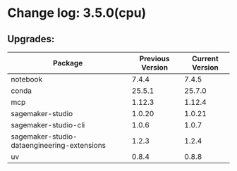# Change log: 3.5.0(cpu)

## Upgrades: 

Package | Previous Version | Current Version
---|---|---
notebook|7.4.4|7.4.5
conda|25.5.1|25.7.0
mcp|1.12.3|1.12.4
sagemaker-studio|1.0.20|1.0.21
sagemaker-studio-cli|1.0.6|1.0.7
sagemaker-studio-dataengineering-extensions|1.2.3|1.2.4
uv|0.8.4|0.8.8
